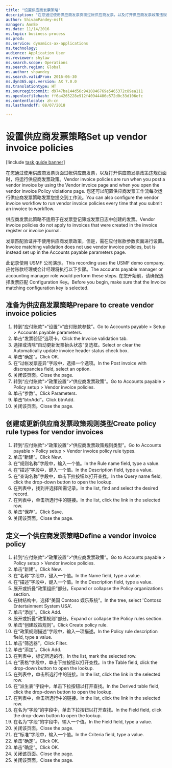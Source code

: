 ```yaml
--- 
title: "设置供应商发票策略"
description: "在您通过使用供应商发票页面过帐供应商发票，以及打开供应商发票政策违规页面时，将运行供应商发票政策。"
author: ShivamPandey-msft
manager: AnnBe
ms.date: 11/14/2016
ms.topic: business-process
ms.prod: 
ms.service: dynamics-ax-applications
ms.technology: 
audience: Application User
ms.reviewer: shylaw
ms.search.scope: Operations
ms.search.region: Global
ms.author: shpandey
ms.search.validFrom: 2016-06-30
ms.dyn365.ops.version: AX 7.0.0
ms.translationtype: HT
ms.sourcegitcommit: d9747ba144d56c9410846769e5465372c89ea111
ms.openlocfilehash: ff6a4265228e912f40944406e572d0c33d106efc
ms.contentlocale: zh-cn
ms.lasthandoff: 08/07/2018

---
```

# <a name="set-up-vendor-invoice-policies"></a><span data-ttu-id="90b9f-103">设置供应商发票策略</span><span class="sxs-lookup"><span data-stu-id="90b9f-103">Set up vendor invoice policies</span></span>

[!include [task guide banner](../../includes/task-guide-banner.md)]

<span data-ttu-id="90b9f-104">在您通过使用供应商发票页面过帐供应商发票，以及打开供应商发票政策违规页面时，将运行供应商发票政策。</span><span class="sxs-lookup"><span data-stu-id="90b9f-104">Vendor invoice policies are run when you post a vendor invoice by using the Vendor invoice page and when you open the vendor invoice Policy violations page.</span></span> <span data-ttu-id="90b9f-105">您还可以配置供应商发票工作流每次运行供应商发票策略发票您提交到工作流。</span><span class="sxs-lookup"><span data-stu-id="90b9f-105">You can also configure the vendor invoice workflow to run vendor invoice policies every time that you submit an invoice to workflow.</span></span> 

<span data-ttu-id="90b9f-106">供应商发票此策略不适用于在发票登记簿或发票日志中创建的发票。</span><span class="sxs-lookup"><span data-stu-id="90b9f-106">Vendor invoice policies do not apply to invoices that were created in the invoice register or invoice journal.</span></span> 

<span data-ttu-id="90b9f-107">发票匹配验证并不使用供应商发票政策，但是，需在应付账款参数页面进行设置。</span><span class="sxs-lookup"><span data-stu-id="90b9f-107">Invoice matching validation does not use vendor invoice policies, but is instead set up in the Accounts payable parameters page.</span></span>

<span data-ttu-id="90b9f-108">此记录使用 USMF 公司演示。</span><span class="sxs-lookup"><span data-stu-id="90b9f-108">This recording uses the USMF demo company.</span></span> <span data-ttu-id="90b9f-109">应付账款经理或会计经理将执行以下步骤。</span><span class="sxs-lookup"><span data-stu-id="90b9f-109">The accounts payable manager or accounting manager role would perform these steps.</span></span> <span data-ttu-id="90b9f-110">在您开始前，请确保选择发票匹配 Configuration Key。</span><span class="sxs-lookup"><span data-stu-id="90b9f-110">Before you begin, make sure that the Invoice matching configuration key is selected.</span></span>


## <a name="prepare-to-create-vendor-invoice-policies"></a><span data-ttu-id="90b9f-111">准备为供应商发票策略</span><span class="sxs-lookup"><span data-stu-id="90b9f-111">Prepare to create vendor invoice policies</span></span>
1. <span data-ttu-id="90b9f-112">转到“应付账款”>“设置”>“应付账款参数”。</span><span class="sxs-lookup"><span data-stu-id="90b9f-112">Go to Accounts payable > Setup > Accounts payable parameters.</span></span>
2. <span data-ttu-id="90b9f-113">单击“发票验证”选项卡。</span><span class="sxs-lookup"><span data-stu-id="90b9f-113">Click the Invoice validation tab.</span></span>
3. <span data-ttu-id="90b9f-114">选择或清除“自动更新发票抬头状态”复选框。</span><span class="sxs-lookup"><span data-stu-id="90b9f-114">Select or clear the Automatically update invoice header status check box.</span></span>
4. <span data-ttu-id="90b9f-115">单击“确定”。</span><span class="sxs-lookup"><span data-stu-id="90b9f-115">Click OK.</span></span>
5. <span data-ttu-id="90b9f-116">在“过帐发票差异”字段中，选择一个选项。</span><span class="sxs-lookup"><span data-stu-id="90b9f-116">In the Post invoice with discrepancies field, select an option.</span></span>
6. <span data-ttu-id="90b9f-117">关闭该页面。</span><span class="sxs-lookup"><span data-stu-id="90b9f-117">Close the page.</span></span>
7. <span data-ttu-id="90b9f-118">转到“应付账款”>“政策设置”>“供应商发票政策”。</span><span class="sxs-lookup"><span data-stu-id="90b9f-118">Go to Accounts payable > Policy setup > Vendor invoice policies.</span></span>
8. <span data-ttu-id="90b9f-119">单击“参数”。</span><span class="sxs-lookup"><span data-stu-id="90b9f-119">Click Parameters.</span></span>
9. <span data-ttu-id="90b9f-120">单击“btnAdd”。</span><span class="sxs-lookup"><span data-stu-id="90b9f-120">Click btnAdd.</span></span>
10. <span data-ttu-id="90b9f-121">关闭该页面。</span><span class="sxs-lookup"><span data-stu-id="90b9f-121">Close the page.</span></span>

## <a name="create-policy-rule-types-for-vendor-invoices"></a><span data-ttu-id="90b9f-122">创建或更新供应商发票政策规则类型</span><span class="sxs-lookup"><span data-stu-id="90b9f-122">Create policy rule types for vendor invoices</span></span>
1. <span data-ttu-id="90b9f-123">转到“应付账款”>“政策设置”>“供应商发票政策规则类型”。</span><span class="sxs-lookup"><span data-stu-id="90b9f-123">Go to Accounts payable > Policy setup > Vendor invoice policy rule types.</span></span>
2. <span data-ttu-id="90b9f-124">单击“新建”。</span><span class="sxs-lookup"><span data-stu-id="90b9f-124">Click New.</span></span>
3. <span data-ttu-id="90b9f-125">在“规则名称”字段中，输入一个值。</span><span class="sxs-lookup"><span data-stu-id="90b9f-125">In the Rule name field, type a value.</span></span>
4. <span data-ttu-id="90b9f-126">在“描述”字段中，键入一个值。</span><span class="sxs-lookup"><span data-stu-id="90b9f-126">In the Description field, type a value.</span></span>
5. <span data-ttu-id="90b9f-127">在“查询名称”字段中，单击下拉按钮以打开查找。</span><span class="sxs-lookup"><span data-stu-id="90b9f-127">In the Query name field, click the drop-down button to open the lookup.</span></span>
6. <span data-ttu-id="90b9f-128">在列表中，找到并选择所需记录。</span><span class="sxs-lookup"><span data-stu-id="90b9f-128">In the list, find and select the desired record.</span></span>
7. <span data-ttu-id="90b9f-129">在列表中，单击所选行中的链接。</span><span class="sxs-lookup"><span data-stu-id="90b9f-129">In the list, click the link in the selected row.</span></span>
8. <span data-ttu-id="90b9f-130">单击“保存”。</span><span class="sxs-lookup"><span data-stu-id="90b9f-130">Click Save.</span></span>
9. <span data-ttu-id="90b9f-131">关闭该页面。</span><span class="sxs-lookup"><span data-stu-id="90b9f-131">Close the page.</span></span>

## <a name="define-a-vendor-invoice-policy"></a><span data-ttu-id="90b9f-132">定义一个供应商发票策略</span><span class="sxs-lookup"><span data-stu-id="90b9f-132">Define a vendor invoice policy</span></span>
1. <span data-ttu-id="90b9f-133">转到“应付账款”>“政策设置”>“供应商发票政策”。</span><span class="sxs-lookup"><span data-stu-id="90b9f-133">Go to Accounts payable > Policy setup > Vendor invoice policies.</span></span>
2. <span data-ttu-id="90b9f-134">单击“新建”。</span><span class="sxs-lookup"><span data-stu-id="90b9f-134">Click New.</span></span>
3. <span data-ttu-id="90b9f-135">在“名称”字段中，键入一个值。</span><span class="sxs-lookup"><span data-stu-id="90b9f-135">In the Name field, type a value.</span></span>
4. <span data-ttu-id="90b9f-136">在“描述”字段中，键入一个值。</span><span class="sxs-lookup"><span data-stu-id="90b9f-136">In the Description field, type a value.</span></span>
5. <span data-ttu-id="90b9f-137">展开或折叠“政策组织”部分。</span><span class="sxs-lookup"><span data-stu-id="90b9f-137">Expand or collapse the Policy organizations section.</span></span>
6. <span data-ttu-id="90b9f-138">在树结构中，选择“美国 Contoso 娱乐系统”。</span><span class="sxs-lookup"><span data-stu-id="90b9f-138">In the tree, select 'Contoso Entertainment System USA'.</span></span>
7. <span data-ttu-id="90b9f-139">单击“添加”。</span><span class="sxs-lookup"><span data-stu-id="90b9f-139">Click Add.</span></span>
8. <span data-ttu-id="90b9f-140">展开或折叠“政策规则”部分。</span><span class="sxs-lookup"><span data-stu-id="90b9f-140">Expand or collapse the Policy rules section.</span></span>
9. <span data-ttu-id="90b9f-141">单击“创建政策规则”。</span><span class="sxs-lookup"><span data-stu-id="90b9f-141">Click Create policy rule.</span></span>
10. <span data-ttu-id="90b9f-142">在“政策规则描述”字段中，输入一项描述。</span><span class="sxs-lookup"><span data-stu-id="90b9f-142">In the Policy rule description field, type a value.</span></span>
11. <span data-ttu-id="90b9f-143">单击“筛选器”。</span><span class="sxs-lookup"><span data-stu-id="90b9f-143">Click Filter.</span></span>
12. <span data-ttu-id="90b9f-144">单击“添加”。</span><span class="sxs-lookup"><span data-stu-id="90b9f-144">Click Add.</span></span>
13. <span data-ttu-id="90b9f-145">在列表中，标记所选的行。</span><span class="sxs-lookup"><span data-stu-id="90b9f-145">In the list, mark the selected row.</span></span>
14. <span data-ttu-id="90b9f-146">在“表格”字段中，单击下拉按钮以打开查找。</span><span class="sxs-lookup"><span data-stu-id="90b9f-146">In the Table field, click the drop-down button to open the lookup.</span></span>
15. <span data-ttu-id="90b9f-147">在列表中，单击所选行中的链接。</span><span class="sxs-lookup"><span data-stu-id="90b9f-147">In the list, click the link in the selected row.</span></span>
16. <span data-ttu-id="90b9f-148">在“派生表”字段中，单击下拉按钮以打开查找。</span><span class="sxs-lookup"><span data-stu-id="90b9f-148">In the Derived table field, click the drop-down button to open the lookup.</span></span>
17. <span data-ttu-id="90b9f-149">在列表中，单击所选行中的链接。</span><span class="sxs-lookup"><span data-stu-id="90b9f-149">In the list, click the link in the selected row.</span></span>
18. <span data-ttu-id="90b9f-150">在名为“字段”的字段中，单击下拉按钮以打开查找。</span><span class="sxs-lookup"><span data-stu-id="90b9f-150">In the Field field, click the drop-down button to open the lookup.</span></span>
19. <span data-ttu-id="90b9f-151">在名为“字段”的字段中，输入一个值。</span><span class="sxs-lookup"><span data-stu-id="90b9f-151">In the Field field, type a value.</span></span>
20. <span data-ttu-id="90b9f-152">关闭该页面。</span><span class="sxs-lookup"><span data-stu-id="90b9f-152">Close the page.</span></span>
21. <span data-ttu-id="90b9f-153">在“标准”字段中，输入一个值。</span><span class="sxs-lookup"><span data-stu-id="90b9f-153">In the Criteria field, type a value.</span></span>
22. <span data-ttu-id="90b9f-154">单击“确定”。</span><span class="sxs-lookup"><span data-stu-id="90b9f-154">Click OK.</span></span>
23. <span data-ttu-id="90b9f-155">单击“确定”。</span><span class="sxs-lookup"><span data-stu-id="90b9f-155">Click OK.</span></span>
24. <span data-ttu-id="90b9f-156">关闭该页面。</span><span class="sxs-lookup"><span data-stu-id="90b9f-156">Close the page.</span></span>
25. <span data-ttu-id="90b9f-157">关闭该页面。</span><span class="sxs-lookup"><span data-stu-id="90b9f-157">Close the page.</span></span>


